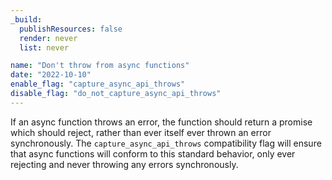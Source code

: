 ```yaml
---
_build:
  publishResources: false
  render: never
  list: never

name: "Don't throw from async functions"
date: "2022-10-10"
enable_flag: "capture_async_api_throws"
disable_flag: "do_not_capture_async_api_throws"
---
```


If an async function throws an error, the function should return a promise which should reject, rather than ever itself ever thrown an error synchronously. The `capture_async_api_throws` compatibility flag will ensure that async functions will conform to this standard behavior, only ever rejecting and never throwing any errors synchronously.
